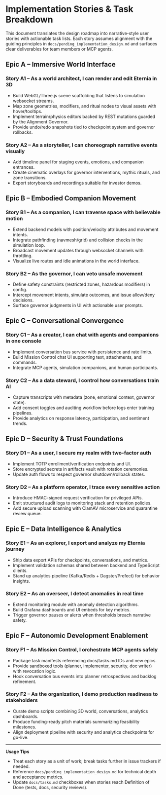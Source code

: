 # Implementation Stories & Task Breakdown

This document translates the design roadmap into narrative-style user stories with actionable task lists. Each story assumes alignment with the guiding principles in `docs/pending_implementation_design.md` and surfaces clear deliverables for team members or MCP agents.

## Epic A – Immersive World Interface

### Story A1 – As a world architect, I can render and edit Eternia in 3D
- Build WebGL/Three.js scene scaffolding that listens to simulation websocket streams.
- Map zone geometries, modifiers, and ritual nodes to visual assets with hover/tooltips.
- Implement terrain/physics editors backed by REST mutations guarded by the Alignment Governor.
- Provide undo/redo snapshots tied to checkpoint system and governor rollbacks.

### Story A2 – As a storyteller, I can choreograph narrative events visually
- Add timeline panel for staging events, emotions, and companion entrances.
- Create cinematic overlays for governor interventions, mythic rituals, and zone transitions.
- Export storyboards and recordings suitable for investor demos.

## Epic B – Embodied Companion Movement

### Story B1 – As a companion, I can traverse space with believable motion
- Extend backend models with position/velocity attributes and movement intents.
- Integrate pathfinding (navmesh/grid) and collision checks in the simulation loop.
- Broadcast movement updates through websocket channels with throttling.
- Visualize live routes and idle animations in the world interface.

### Story B2 – As the governor, I can veto unsafe movement
- Define safety constraints (restricted zones, hazardous modifiers) in config.
- Intercept movement intents, simulate outcomes, and issue allow/deny decisions.
- Surface governor judgments in UI with actionable user prompts.

## Epic C – Conversational Convergence

### Story C1 – As a creator, I can chat with agents and companions in one console
- Implement conversation bus service with persistence and rate limits.
- Build Mission Control chat UI supporting text, attachments, and commands.
- Integrate MCP agents, simulation companions, and human participants.

### Story C2 – As a data steward, I control how conversations train AI
- Capture transcripts with metadata (zone, emotional context, governor state).
- Add consent toggles and auditing workflow before logs enter training pipelines.
- Provide analytics on response latency, participation, and sentiment trends.

## Epic D – Security & Trust Foundations

### Story D1 – As a user, I secure my realm with two-factor auth
- Implement TOTP enrollment/verification endpoints and UI.
- Store encrypted secrets in artifacts vault with rotation ceremonies.
- Update auth flows to respect governor shutdown/rollback states.

### Story D2 – As a platform operator, I trace every sensitive action
- Introduce HMAC-signed request verification for privileged APIs.
- Emit structured audit logs to monitoring stack and retention policies.
- Add secure upload scanning with ClamAV microservice and quarantine review queue.

## Epic E – Data Intelligence & Analytics

### Story E1 – As an explorer, I export and analyze my Eternia journey
- Ship data export APIs for checkpoints, conversations, and metrics.
- Implement validation schemas shared between backend and TypeScript clients.
- Stand up analytics pipeline (Kafka/Redis + Dagster/Prefect) for behavior insights.

### Story E2 – As an overseer, I detect anomalies in real time
- Extend monitoring module with anomaly detection algorithms.
- Build Grafana dashboards and UI embeds for key metrics.
- Trigger governor pauses or alerts when thresholds breach narrative safety.

## Epic F – Autonomic Development Enablement

### Story F1 – As Mission Control, I orchestrate MCP agents safely
- Package task manifests referencing docs/tasks.md IDs and new epics.
- Provide sandboxed tools (planner, implementer, security, doc writer) with revocation logic.
- Hook conversation bus events into planner retrospectives and backlog refinement.

### Story F2 – As the organization, I demo production readiness to stakeholders
- Curate demo scripts combining 3D world, conversations, analytics dashboards.
- Produce funding-ready pitch materials summarizing feasibility milestones.
- Align deployment pipeline with security and analytics checkpoints for go-live.

---

**Usage Tips**
- Treat each story as a unit of work; break tasks further in issue trackers if needed.
- Reference `docs/pending_implementation_design.md` for technical depth and acceptance metrics.
- Update `docs/tasks.md` checkboxes when stories reach Definition of Done (tests, docs, security reviews).
